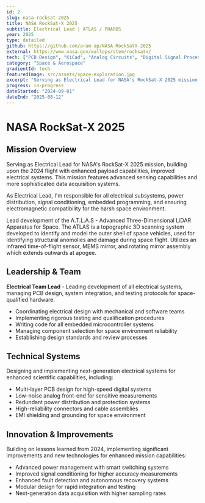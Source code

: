 ```yaml
---
id: 2
slug: nasa-rocksat-2025
title: NASA RockSat-X 2025
subtitle: Electrical Lead | ATLAS / PHAROS
year: 2025
type: detailed
github: https://github.com/aram-ap/NASA-RockSatX-2025
external: https://www.nasa.gov/wallops/stem/rocksatx/
tech: ["PCB Design", "KiCad", "Analog Circuits", "Digital Signal Processing", "Power Systems", "EMI/EMC", "Microcontrollers", "Sensor Interfaces", "Flight Avionics", "Testing & Validation"]
category: "Space & Aerospace"
gradientId: tech
featuredImage: src/assets/space-exploration.jpg
excerpt: "Serving as Electrical Lead for NASA's RockSat-X 2025 mission, developing advanced electrical systems and leading the ATLAS 3D scanning payload for space vehicle structural analysis."
progress: in-progress
dateStarted: "2024-09-01"
dateEnd: "2025-08-12"
---
```


# NASA RockSat-X 2025

## Mission Overview

Serving as Electrical Lead for NASA's RockSat-X 2025 mission, building upon the 2024 flight with enhanced payload capabilities, improved electrical systems. This mission features advanced sensing capabilities and more sophisticated data acquisition systems.

As Electrical Lead, I'm responsible for all electrical subsystems, power distribution, signal conditioning, embedded programming, and ensuring electromagnetic compatibility for the harsh space environment.

Lead development of the A.T.L.A.S - Advanced Three-Dimensional LiDAR Apparatus for Space. The ATLAS is a topographic 3D scanning system developed to identify and model the outer shell of space vehicles, used for identifying structural anomolies and damage during space flight. Utilizes an infrared time-of-flight sensor, MEMS mirror, and rotating mirror assembly which extends outwards at apogee.

## Leadership & Team

**Electrical Team Lead** - Leading development of all electrical systems, managing PCB design, system integration, and testing protocols for space-qualified hardware.

- Coordinating electrical design with mechanical and software teams
- Implementing rigorous testing and qualification procedures
- Writing code for all embedded microcontroller systems
- Managing component selection for space environment reliability
- Establishing design standards and review processes

## Technical Systems

Designing and implementing next-generation electrical systems for enhanced scientific capabilities, including:

- Multi-layer PCB design for high-speed digital systems
- Low-noise analog front-end for sensitive measurements
- Redundant power distribution and protection systems
- High-reliability connectors and cable assemblies
- EMI shielding and grounding for space environment

## Innovation & Improvements

Building on lessons learned from 2024, implementing significant improvements and new technologies for enhanced mission capabilities:

- Advanced power management with smart switching systems
- Improved signal conditioning for higher accuracy measurements
- Enhanced fault detection and autonomous recovery systems
- Modular design for rapid integration and testing
- Next-generation data acquisition with higher sampling rates
